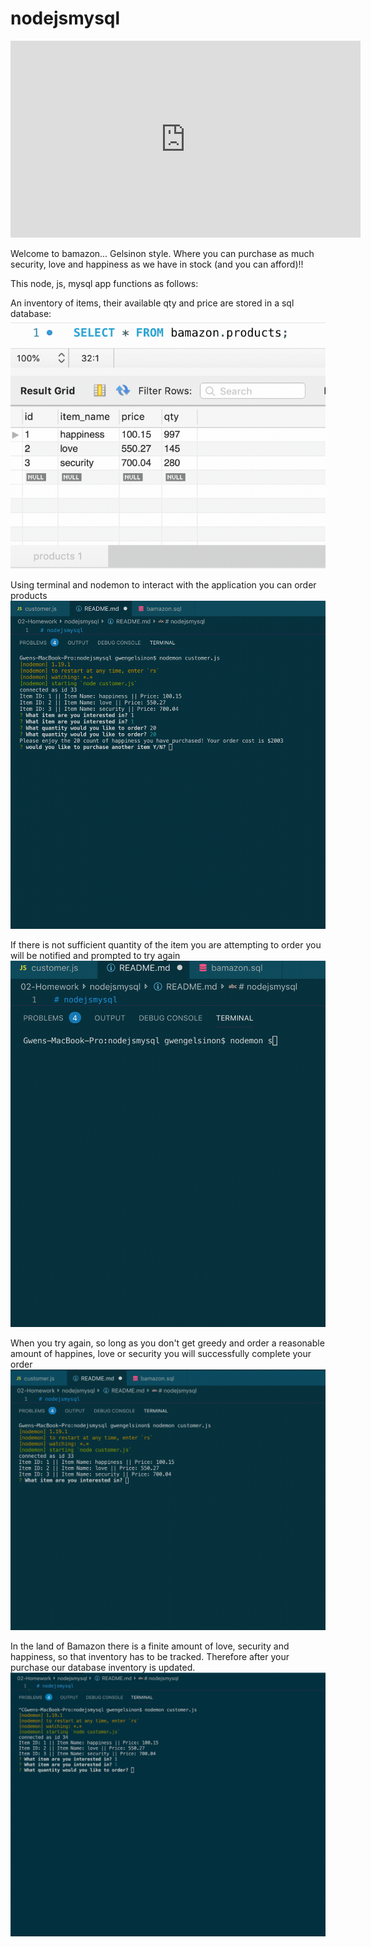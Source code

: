 # nodejsmysql

<iframe width="560" height="315" src="https://www.youtube.com/embed/zJ3QxmmsmiA" frameborder="0" allow="accelerometer; autoplay; encrypted-media; gyroscope; picture-in-picture" allowfullscreen></iframe>

Welcome to bamazon... Gelsinon style. Where you can purchase as much security, love and happiness as we have in stock (and you can afford)!!

This node, js, mysql app functions as follows:

An inventory of items, their available qty and price are stored in a sql database:
![gif start](readmeAssets/starting_inventory.gif)


Using terminal and nodemon to interact with the application you can order products
![gif successful order 1](readmeAssets/successful_order.gif)


If there is not sufficient quantity of the item you are attempting to order you will be notified and prompted to try again
![gif insufficient qty](readmeAssets/insufficient_qty.gif)


When you try again, so long as you don't get greedy and order a reasonable amount of happines, love or security you will successfully complete your order
![gif successful order 2](readmeAssets/successful_order2.gif)


In the land of Bamazon there is a finite amount of love, security and happiness, 
so that inventory has to be tracked. Therefore after your purchase our database inventory is updated.
![gif updated inventory](readmeAssets/updated_inventory.gif)